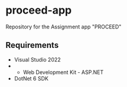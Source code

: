 # proceed-app
Repository for the Assignment app "PROCEED"

## Requirements
* Visual Studio 2022
* * Web Development Kit - ASP.NET
* DotNet 6 SDK
